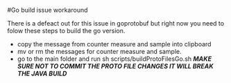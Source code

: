 #Go build issue workaround

There is a defeact out for this issue in goprotobuf but right now you need to folow these steps to build the go version.

* copy the message from counter measure and sample into clipboard
* mv or rm the messages for counter measure and sample.
* go to the main folder and run sh scripts/buildProtoFilesGo.sh
***MAKE SURE NOT TO COMMIT THE PROTO FILE CHANGES IT WILL BREAK THE JAVA BUILD***
